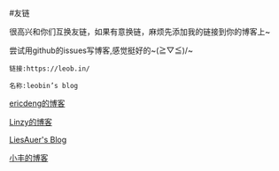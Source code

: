 #友链

很高兴和你们互换友链，如果有意换链，麻烦先添加我的链接到你的博客上~

尝试用github的issues写博客,感觉挺好的~\(≧▽≦)/~

`链接:https://leob.in/`

`名称:leobin’s blog`

[ericdeng的博客](http://ericdeng.net/)

[Linzy的博客](http://linzyjx.com/)

[LiesAuer's Blog](http://blog.liesauer.net/) 

[小丰的博客](http://xfsauce.com/)
